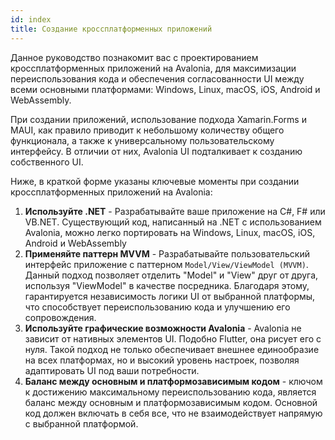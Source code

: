 ```yaml
---
id: index
title: Создание кроссплатформенных приложений
---
```



Данное руководство познакомит вас с проектированием кроссплатформенных приложений на Avalonia,
для максимизации переиспользования кода и обеспечения согласованности UI
между всеми основными платформами: Windows, Linux, macOS, iOS, Android и WebAssembly.

При создании приложений, использование подхода Xamarin.Forms и MAUI, как правило приводит к небольшому количеству
общего функционала, а также к универсальному пользовательскому интерфейсу.
В отличии от них, Avalonia UI подталкивает к созданию собственного UI.

Ниже, в краткой форме указаны ключевые моменты при создании кроссплатформенных приложений на Avalonia:

1. **Используйте .NET** - Разрабатывайте ваше приложение на C#, F# или VB.NET.
Существующий код, написанный на .NET с использованием Avalonia, 
можно легко портировать на Windows, Linux, macOS, iOS, Android и WebAssembly
2. **Применяйте паттерн MVVM** -
Разрабатывайте пользовательский интерфейс приложение с паттерном `Model/View/ViewModel (MVVM)`.
Данный подход позволяет отделить "Model" и "View" друг от друга,
используя "ViewModel" в качестве посредника.
Благодаря этому, гарантируется независимость логики UI от выбранной платформы,
что способствует переиспользованию кода и улучшению его сопровождения.
3. **Используйте графические возможности Avalonia** -
Avalonia не зависит от нативных элементов UI. Подобно Flutter, она рисует его с нуля.
Такой подход не только обеспечивает внешнее единообразие на всех платформах,
но и высокий уровень настроек, позволяя адаптировать UI под ваши потребности.
4. **Баланс между основным и платформозависимым кодом** - 
ключом к достижению максимальному переиспользованию кода, является баланс между
основным и платформозависимым кодом.
Основной код должен включать в себя все, что не взаимодействует напрямую с выбранной платформой.















